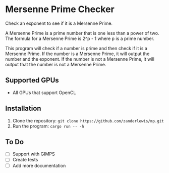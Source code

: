 # Mersenne Prime Checker
Check an exponent to see if it is a Mersenne Prime.

A Mersenne Prime is a prime number that is one less than a power of two. The formula for a Mersenne Prime is 2^p - 1 where p is a prime number.

This program will check if a number is prime and then check if it is a Mersenne Prime. If the number is a Mersenne Prime, it will output the number and the exponent. If the number is not a Mersenne Prime, it will output that the number is not a Mersenne Prime.

## Supported GPUs
- All GPUs that support OpenCL

## Installation
1. Clone the repository: `git clone https://github.com/zanderlewis/mp.git`
2. Run the program: `cargo run -- -h`

## To Do
- [ ] Support with GIMPS
- [ ] Create tests
- [ ] Add more documentation
